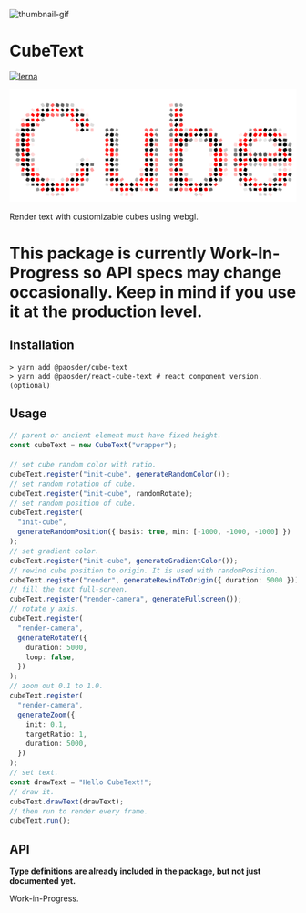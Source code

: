 ![thumbnail-gif](./thumbnail.gif)

# CubeText

[![lerna](https://img.shields.io/badge/maintained%20with-lerna-cc00ff.svg)](https://lerna.js.org/)

![thumbnail](./thumbnail.png)

Render text with customizable cubes using webgl.

# This package is currently Work-In-Progress so API specs may change occasionally. Keep in mind if you use it at the production level.

## Installation

```shell
> yarn add @paosder/cube-text
> yarn add @paosder/react-cube-text # react component version. (optional)
```

## Usage

```typescript
// parent or ancient element must have fixed height.
const cubeText = new CubeText("wrapper");

// set cube random color with ratio.
cubeText.register("init-cube", generateRandomColor());
// set random rotation of cube.
cubeText.register("init-cube", randomRotate);
// set random position of cube.
cubeText.register(
  "init-cube",
  generateRandomPosition({ basis: true, min: [-1000, -1000, -1000] })
);
// set gradient color.
cubeText.register("init-cube", generateGradientColor());
// rewind cube position to origin. It is used with randomPosition.
cubeText.register("render", generateRewindToOrigin({ duration: 5000 }));
// fill the text full-screen.
cubeText.register("render-camera", generateFullscreen());
// rotate y axis.
cubeText.register(
  "render-camera",
  generateRotateY({
    duration: 5000,
    loop: false,
  })
);
// zoom out 0.1 to 1.0.
cubeText.register(
  "render-camera",
  generateZoom({
    init: 0.1,
    targetRatio: 1,
    duration: 5000,
  })
);
// set text.
const drawText = "Hello CubeText!";
// draw it.
cubeText.drawText(drawText);
// then run to render every frame.
cubeText.run();
```

## API

**Type definitions are already included in the package, but not just documented yet.**

Work-in-Progress.

